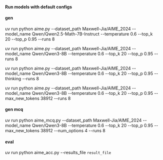 #### Run models with default configs

#### gen

uv run python aime.py --dataset_path Maxwell-Jia/AIME_2024 --model_name Qwen/Qwen2.5-Math-7B-Instruct --temperature 0.6 --top_k 20 --top_p 0.95 --runs 8

uv run python aime.py --dataset_path Maxwell-Jia/AIME_2024 --model_name Qwen/Qwen3-8B --temperature 0.6 --top_k 20 --top_p 0.95 --runs 8

uv run python aime.py --dataset_path Maxwell-Jia/AIME_2024 --model_name Qwen/Qwen3-8B --temperature 0.6 --top_k 20 --top_p 0.95 --thinking --runs 8

uv run python aime.py --dataset_path Maxwell-Jia/AIME_2024 --model_name Qwen/Qwen3-8B --temperature 0.6 --top_k 20 --top_p 0.95 --max_new_tokens 38912 --runs 8

#### gen mcq

uv run python aime_mcq.py --dataset_path Maxwell-Jia/AIME_2024 --model_name Qwen/Qwen3-8B --temperature 0.6 --top_k 20 --top_p 0.95 --max_new_tokens 38912 --num_options 4 --runs 8

#### eval

uv run python aime_acc.py --results_file `result_file`